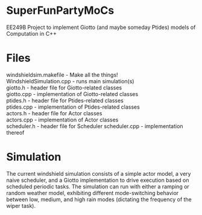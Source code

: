 # SuperFunPartyMoCs
EE249B Project to implement Giotto (and maybe someday Ptides) models of Computation in C++

# Files
windshieldsim.makefile - Make all the things!  
WindshieldSimulation.cpp - runs main simulation(s)  
giotto.h - header file for Giotto-related classes  
giotto.cpp - implementation of Giotto-related classes  
ptides.h - header file for Ptides-related classes  
ptides.cpp - implementation of Ptides-related classes  
actors.h - header file for Actor classes  
actors.cpp - implementation of Actor classes  
scheduler.h - header file for Scheduler
scheduler.cpp - implementation thereof

# Simulation
The current windshield simulation consists of a simple actor model, a very naive scheduler, and a Giotto implementation to drive execution based on scheduled periodic tasks.  The simulation can run with either a ramping or random weather model, exhibiting different mode-switching behavior between low, medium, and high rain modes (dictating the frequency of the wiper task).